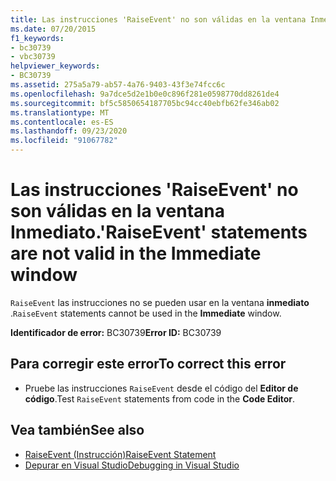 ```yaml
---
title: Las instrucciones 'RaiseEvent' no son válidas en la ventana Inmediato.
ms.date: 07/20/2015
f1_keywords:
- bc30739
- vbc30739
helpviewer_keywords:
- BC30739
ms.assetid: 275a5a79-ab57-4a76-9403-43f3e74fcc6c
ms.openlocfilehash: 9a7dce5d2e1b0e0c896f281e0598770dd8261de4
ms.sourcegitcommit: bf5c5850654187705bc94cc40ebfb62fe346ab02
ms.translationtype: MT
ms.contentlocale: es-ES
ms.lasthandoff: 09/23/2020
ms.locfileid: "91067782"
---
```

# <a name="raiseevent-statements-are-not-valid-in-the-immediate-window"></a><span data-ttu-id="05575-102">Las instrucciones 'RaiseEvent' no son válidas en la ventana Inmediato.</span><span class="sxs-lookup"><span data-stu-id="05575-102">'RaiseEvent' statements are not valid in the Immediate window</span></span>

<span data-ttu-id="05575-103">`RaiseEvent` las instrucciones no se pueden usar en la ventana **inmediato** .</span><span class="sxs-lookup"><span data-stu-id="05575-103">`RaiseEvent` statements cannot be used in the **Immediate** window.</span></span>  
  
 <span data-ttu-id="05575-104">**Identificador de error:** BC30739</span><span class="sxs-lookup"><span data-stu-id="05575-104">**Error ID:** BC30739</span></span>  
  
## <a name="to-correct-this-error"></a><span data-ttu-id="05575-105">Para corregir este error</span><span class="sxs-lookup"><span data-stu-id="05575-105">To correct this error</span></span>  
  
- <span data-ttu-id="05575-106">Pruebe las instrucciones `RaiseEvent` desde el código del **Editor de código**.</span><span class="sxs-lookup"><span data-stu-id="05575-106">Test `RaiseEvent` statements from code in the **Code Editor**.</span></span>  
  
## <a name="see-also"></a><span data-ttu-id="05575-107">Vea también</span><span class="sxs-lookup"><span data-stu-id="05575-107">See also</span></span>

- [<span data-ttu-id="05575-108">RaiseEvent (Instrucción)</span><span class="sxs-lookup"><span data-stu-id="05575-108">RaiseEvent Statement</span></span>](../language-reference/statements/raiseevent-statement.md)
- [<span data-ttu-id="05575-109">Depurar en Visual Studio</span><span class="sxs-lookup"><span data-stu-id="05575-109">Debugging in Visual Studio</span></span>](/visualstudio/debugger/debugger-feature-tour)
